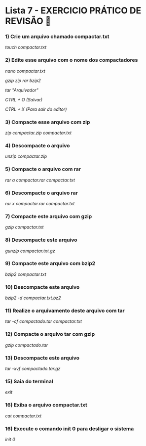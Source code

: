 # Lista 7 - EXERCICIO PRÁTICO DE REVISÃO :notebook:



### 1) Crie um arquivo chamado compactar.txt

_touch compactar.txt_



### 2) Edite esse arquivo com o nome dos compactadores

_nano compactar.txt_

_gzip
zip
rar
bzip2_

_tar "Arquivador"_

_CTRL + O (Salvar)_

_CTRL + X (Para sair do editor)_



### 3) Compacte esse arquivo com zip
_zip compactar.zip compactar.txt_



### 4) Descompacte o arquivo

_unzip compactar.zip_



### 5) Compacte o arquivo com rar

_rar a compactar.rar compactar.txt_



### 6) Descompacte o arquivo rar

_rar x compactar.rar compactar.txt_



### 7) Compacte este arquivo com gzip

_gzip compactar.txt_



### 8) Descompacte este arquivo

_gunzip compactar.txt.gz_



### 9) Compacte este arquivo com bzip2

_bzip2 compactar.txt_



### 10) Descompacte este arquivo

_bzip2 -d compactar.txt.bz2_



### 11) Realize o arquivamento deste arquivo com tar

_tar -cf compactado.tar compactar.txt_



### 12) Compacte o arquivo tar com gzip

_gzip compactado.tar_



### 13) Descompacte este arquivo 

_tar -xvf compactado.tar.gz_



### 15) Saia do terminal

_exit_



### 16) Exiba o arquivo compactar.txt

_cat compactar.txt_



### 16) Execute o comando init 0 para desligar o sistema

_init 0_

